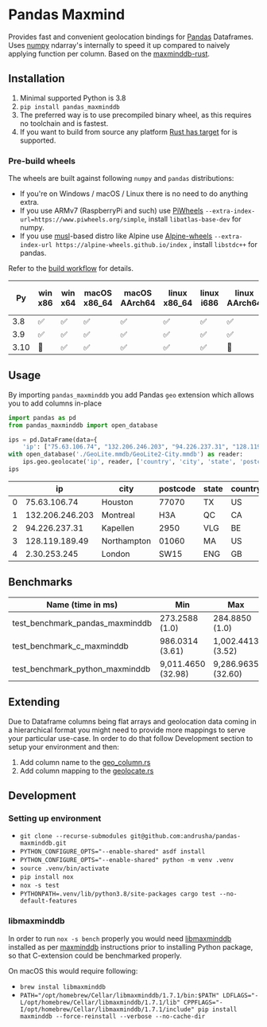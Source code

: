# Pandas Maxmind

Provides fast and convenient geolocation bindings for [Pandas](https://pandas.pydata.org/)
Dataframes. Uses [numpy](https://numpy.org/) ndarray's internally to speed it up compared to naively
applying function per column. Based on
the [maxminddb-rust](https://github.com/oschwald/maxminddb-rust).

## Installation

1. Minimal supported Python is 3.8
2. `pip install pandas_maxminddb`
3. The preferred way is to use precompiled binary wheel, as this requires no toolchain and is
   fastest.
4. If you want to build from source any
   platform [Rust has target](https://doc.rust-lang.org/beta/rustc/platform-support.html) for is
   supported.

### Pre-build wheels

The wheels are built against following `numpy` and `pandas` distributions:

- If you're on Windows / macOS / Linux there is no need to do anything extra.
- If you use ARMv7 (RaspberryPi and such)
  use [PiWheels](https://www.piwheels.org) `--extra-index-url=https://www.piwheels.org/simple`,
  install `libatlas-base-dev` for numpy.
- If you use [musl](https://en.wikipedia.org/wiki/Musl)-based distro like Alpine
  use [Alpine-wheels](https://alpine-wheels.github.io) `--extra-index-url https://alpine-wheels.github.io/index`
  , install `libstdc++` for pandas.

Refer to the [build workflow](./.github/workflows/ci.yml) for details.

| Py   | win x86 | win x64 | macOS x86_64 | macOS AArch64 | linux x86_64 | linux i686 | linux AArch64 | linux ARMv7 | musl linux x86_64 |
|------|---------|---------|--------------|---------------|--------------|------------|---------------|-------------|-------------------|
| 3.8  | ✅       | ✅       | ✅            | ✅             | ✅            | ✅          | ✅             | 🚫          | 🚫                |
| 3.9  | ✅       | ✅       | ✅            | ✅             | ✅            | ✅          | ✅             | ✅           | ✅                 |
| 3.10 | 🚫       | ✅       | ✅            | ✅             | ✅            | ✅          | 🚫            | 🚫          | ✅                 |

## Usage

By importing `pandas_maxminddb` you add Pandas `geo` extension which allows you to add columns
in-place

```python
import pandas as pd
from pandas_maxminddb import open_database

ips = pd.DataFrame(data={
    'ip': ["75.63.106.74", "132.206.246.203", "94.226.237.31", "128.119.189.49", "2.30.253.245"]})
with open_database('./GeoLite.mmdb/GeoLite2-City.mmdb') as reader:
    ips.geo.geolocate('ip', reader, ['country', 'city', 'state', 'postcode'])
ips
```

|     | ip              | city        | postcode | state | country |
|-----|-----------------|-------------|----------|-------|---------|
| 0   | 75.63.106.74    | Houston     | 77070    | TX    | US      |
| 1   | 132.206.246.203 | Montreal    | H3A      | QC    | CA      |
| 2   | 94.226.237.31   | Kapellen    | 2950     | VLG   | BE      |
| 3   | 128.119.189.49  | Northampton | 01060    | MA    | US      |
| 4   | 2.30.253.245    | London      | SW15     | ENG   | GB      |

## Benchmarks

| Name (time in ms)               | Min                | Max                | Mean               | StdDev           | Median             | IQR              | Outliers | OPS           | Rounds | Iterations |
|---------------------------------|--------------------|--------------------|--------------------|------------------|--------------------|------------------|----------|---------------|--------|------------|
| test_benchmark_pandas_maxminddb | 273.2588 (1.0)     | 284.8850 (1.0)     | 280.4760 (1.0)     | 4.5448 (1.0)     | 281.6831 (1.0)     | 5.9721 (1.0)     | 1;0      | 3.5654 (1.0)  | 5      | 1          |
| test_benchmark_c_maxminddb      | 986.0314 (3.61)    | 1,002.4413 (3.52)  | 995.7461 (3.55)    | 8.3891 (1.85)    | 1,001.3420 (3.55)  | 15.1085 (2.53)   | 2;0      | 1.0043 (0.28) | 5      | 1          |
| test_benchmark_python_maxminddb | 9,011.4650 (32.98) | 9,286.9635 (32.60) | 9,081.2087 (32.38) | 117.9029 (25.94) | 9,020.5363 (32.02) | 114.9376 (19.25) | 1;0      | 0.1101 (0.03) | 5      | 1          |

## Extending

Due to Dataframe columns being flat arrays and geolocation data coming in a hierarchical format you
might need to provide more mappings to serve your particular use-case. In order to do that follow
Development section to setup your environment and then:

1. Add column name to the [geo_column.rs](./src/geo_column.rs)
2. Add column mapping to the [geolocate.rs](./src/geolocate.rs)

## Development

### Setting up environment

- `git clone --recurse-submodules git@github.com:andrusha/pandas-maxminddb.git`
- `PYTHON_CONFIGURE_OPTS="--enable-shared" asdf install`
- `PYTHON_CONFIGURE_OPTS="--enable-shared" python -m venv .venv`
- `source .venv/bin/activate`
- `pip install nox`
- `nox -s test`
- `PYTHONPATH=.venv/lib/python3.8/site-packages cargo test --no-default-features`

### libmaxminddb

In order to run `nox -s bench` properly you would
need [libmaxminddb](https://github.com/maxmind/libmaxminddb) installed as
per [maxminddb](https://maxminddb.readthedocs.io/en/latest/index.html) instructions prior to
installing Python package, so that C-extension could be benchmarked properly.

On macOS this would require following:

- `brew instal libmaxminddb`
- `PATH="/opt/homebrew/Cellar/libmaxminddb/1.7.1/bin:$PATH" LDFLAGS="-L/opt/homebrew/Cellar/libmaxminddb/1.7.1/lib" CPPFLAGS="-I/opt/homebrew/Cellar/libmaxminddb/1.7.1/include" pip install maxminddb --force-reinstall --verbose --no-cache-dir`
